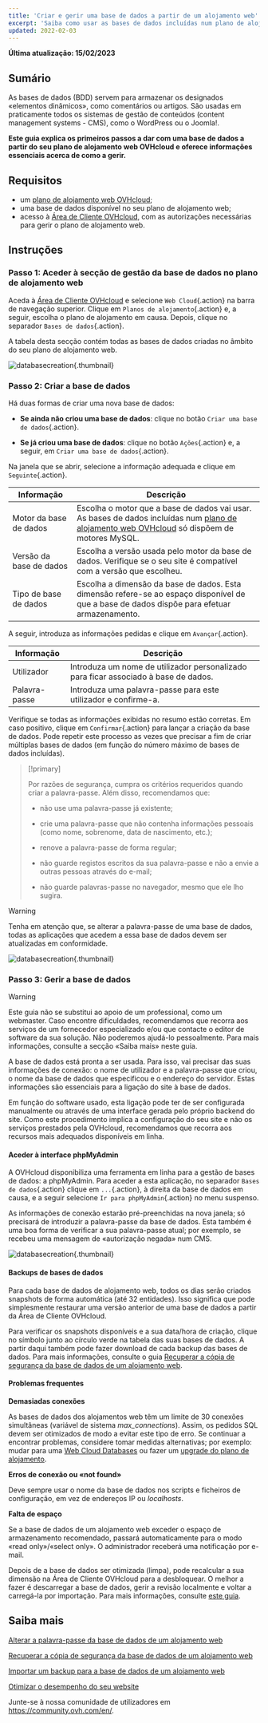 ```yaml
---
title: 'Criar e gerir uma base de dados a partir de um alojamento web'
excerpt: 'Saiba como usar as bases de dados incluídas num plano de alojamento web OVHcloud'
updated: 2022-02-03
---
```


**Última atualização: 15/02/2023**

## Sumário

As bases de dados (BDD) servem para armazenar os designados «elementos dinâmicos», como comentários ou artigos. São usadas em praticamente todos os sistemas de gestão de conteúdos (content management systems - CMS), como o WordPress ou o Joomla!.

**Este guia explica os primeiros passos a dar com uma base de dados a partir do seu plano de alojamento web OVHcloud e oferece informações essenciais acerca de como a gerir.**

## Requisitos

- um [plano de alojamento web OVHcloud](https://www.ovhcloud.com/pt/web-hosting/);
- uma base de dados disponível no seu plano de alojamento web;
- acesso à [Área de Cliente OVHcloud](https://www.ovh.com/auth/?action=gotomanager&from=https://www.ovh.pt/&ovhSubsidiary=pt), com as autorizações necessárias para gerir o plano de alojamento web. 

## Instruções

### Passo 1: Aceder à secção de gestão da base de dados no plano de alojamento web

Aceda à [Área de Cliente OVHcloud](https://www.ovh.com/auth/?action=gotomanager&from=https://www.ovh.pt/&ovhSubsidiary=pt) e selecione `Web Cloud`{.action} na barra de navegação superior. Clique em `Planos de alojamento`{.action} e, a seguir, escolha o plano de alojamento em causa. Depois, clique no separador `Bases de dados`{.action}.

A tabela desta secção contém todas as bases de dados criadas no âmbito do seu plano de alojamento web.

![databasecreation](images/database-creation-step1.png){.thumbnail}

### Passo 2: Criar a base de dados

Há duas formas de criar uma nova base de dados:

- **Se ainda não criou uma base de dados**\: clique no botão  `Criar uma base de dados`{.action}.

- **Se já criou uma base de dados**\: clique no botão `Ações`{.action} e, a seguir, em `Criar uma base de dados`{.action}.

Na janela que se abrir, selecione a informação adequada e clique em `Seguinte`{.action}.

|Informação|Descrição|  
|---|---|  
|Motor da base de dados|Escolha o motor que a base de dados vai usar. As bases de dados incluídas num [plano de alojamento web OVHcloud](https://www.ovhcloud.com/pt/web-hosting/) só dispõem de motores MySQL.|  
|Versão da base de dados|Escolha a versão usada pelo motor da base de dados. Verifique se o seu site é compatível com a versão que escolheu. |  
|Tipo de base de dados|Escolha a dimensão da base de dados. Esta dimensão refere-se ao espaço disponível de que a base de dados dispõe para efetuar armazenamento. |   

A seguir, introduza as informações pedidas e clique em `Avançar`{.action}.

|Informação|Descrição|   
|---|---|   
|Utilizador|Introduza um nome de utilizador personalizado para ficar associado à base de dados.|   
|Palavra-passe|Introduza uma palavra-passe para este utilizador e confirme-a.|   

Verifique se todas as informações exibidas no resumo estão corretas. Em caso positivo, clique em `Confirmar`{.action} para lançar a criação da base de dados. Pode repetir este processo as vezes que precisar a fim de criar múltiplas bases de dados (em função do número máximo de bases de dados incluídas).

> [!primary]
>
> Por razões de segurança, cumpra os critérios requeridos quando criar a palavra-passe. Além disso, recomendamos que:
>
> - não use uma palavra-passe já existente;
>
> - crie uma palavra-passe que não contenha informações pessoais (como nome, sobrenome, data de nascimento, etc.);
>
> - renove a palavra-passe de forma regular;
>
> - não guarde registos escritos da sua palavra-passe e não a envie a outras pessoas através do e-mail;
>
> - não guarde palavras-passe no navegador, mesmo que ele lho sugira.
>

> [!warning]
>Tenha em atenção que, se alterar a palavra-passe de uma base de dados, todas as aplicações que acedem a essa base de dados devem ser atualizadas em conformidade.
>


![databasecreation](images/database-creation-step2.png){.thumbnail}

### Passo 3: Gerir a base de dados

> [!warning]
>Este guia não se substitui ao apoio de um professional, como um webmaster. Caso encontre dificuldades, recomendamos que recorra aos serviços de um fornecedor especializado e/ou que contacte o editor de software da sua solução. Não poderemos ajudá-lo pessoalmente. Para mais informações, consulte a secção «Saiba mais» neste guia.
>

A base de dados está pronta a ser usada. Para isso, vai precisar das suas informações de conexão: o nome de utilizador e a palavra-passe que criou, o nome da base de dados que especificou e o endereço do servidor. Estas informações são essenciais para a ligação do site à base de dados.

Em função do software usado, esta ligação pode ter de ser configurada manualmente ou através de uma interface gerada pelo próprio backend do site. Como este procedimento implica a configuração do seu site e não os serviços prestados pela OVHcloud, recomendamos que recorra aos recursos mais adequados disponíveis em linha. 

#### Aceder à interface phpMyAdmin

A OVHcloud disponibiliza uma ferramenta em linha para a gestão de bases de dados: a phpMyAdmin. Para aceder a esta aplicação, no separador `Bases de dados`{.action} clique em `...`{.action}, à direita da base de dados em causa, e a seguir selecione `Ir para phpMyAdmin`{.action} no menu suspenso.

As informações de conexão estarão pré-preenchidas na nova janela; só precisará de introduzir a palavra-passe da base de dados. Esta também é uma boa forma de verificar a sua palavra-passe atual; por exemplo, se recebeu uma mensagem de «autorização negada» num CMS.

![databasecreation](images/database-creation-step3.png){.thumbnail}


#### Backups de bases de dados

Para cada base de dados de alojamento web, todos os dias serão criados snapshots de forma automática (até 32 entidades). Isso significa que pode simplesmente restaurar uma versão anterior de uma base de dados a partir da Área de Cliente OVHcloud. 

Para verificar os snapshots disponíveis e a sua data/hora de criação, clique no símbolo junto ao círculo verde na tabela das suas bases de dados. A partir daqui também pode fazer download de cada backup das bases de dados. Para mais informações, consulte o guia [Recuperar a cópia de segurança da base de dados de um alojamento web](/pages/web/hosting/sql_database_export).

#### Problemas frequentes

**Demasiadas conexões**

As bases de dados dos alojamentos web têm um limite de 30 conexões simultâneas (variável de sistema *max_connections*). Assim, os pedidos SQL devem ser otimizados de modo a evitar este tipo de erro. Se continuar a encontrar problemas, considere tomar medidas alternativas; por exemplo: mudar para uma  [Web Cloud Databases](https://www.ovh.pt/cloud/cloud-databases/) ou fazer um [upgrade do plano de alojamento](https://www.ovhcloud.com/pt/web-hosting/uc-best-web-hosting/). 

**Erros de conexão ou «not found»**

Deve sempre usar o nome da base de dados nos scripts e ficheiros de configuração, em vez de endereços IP ou _localhosts_.

**Falta de espaço**

Se a base de dados de um alojamento web exceder o espaço de armazenamento recomendado, passará automaticamente para o modo «read only»/«select only». O administrador receberá uma notificação por e-mail.

Depois de a base de dados ser otimizada (limpa), pode recalcular a sua dimensão na Área de Cliente OVHcloud para a desbloquear. O melhor a fazer é descarregar a base de dados, gerir a revisão localmente e voltar a carregá-la por importação. Para mais informações, consulte [este guia](/pages/web/hosting/optimise_your_website_performance#passo-7-otimizar-a-sua-base-de-dados).


## Saiba mais

[Alterar a palavra-passe da base de dados de um alojamento web](/pages/web/hosting/sql_change_password)

[Recuperar a cópia de segurança da base de dados de um alojamento web](/pages/web/hosting/sql_database_export)

[Importar um backup para a base de dados de um alojamento web](/pages/web/hosting/sql_importing_mysql_database)

[Otimizar o desempenho do seu website](/pages/web/hosting/optimise_your_website_performance)

Junte-se à nossa comunidade de utilizadores em <https://community.ovh.com/en/>.
